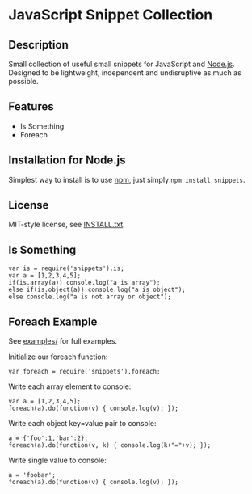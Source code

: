 JavaScript Snippet Collection
=============================

Description
-----------

Small collection of useful small snippets for JavaScript and 
[Node.js](http://www.nodejs.org). Designed to be lightweight, independent and 
undisruptive as much as possible.

Features
--------

* Is Something
* Foreach

Installation for Node.js
------------------------

Simplest way to install is to use [npm](http://npmjs.org/), just simply `npm install snippets`.

License
-------

MIT-style license, see [INSTALL.txt](http://github.com/jheusala/js-snippets/blob/master/LICENSE.txt).

Is Something
------------

	var is = require('snippets').is;
	var a = [1,2,3,4,5];
	if(is.array(a)) console.log("a is array");
	else if(is.object(a)) console.log("a is object");
	else console.log("a is not array or object");

Foreach Example
---------------

See [examples/](http://github.com/jheusala/js-snippets/tree/master/examples) for full examples.

Initialize our foreach function:

	var foreach = require('snippets').foreach;

Write each array element to console:

	var a = [1,2,3,4,5];
	foreach(a).do(function(v) { console.log(v); });
  
Write each object key=value pair to console:

	a = {'foo':1,'bar':2};
	foreach(a).do(function(v, k) { console.log(k+"="+v); });

Write single value to console:

	a = 'foobar';
	foreach(a).do(function(v) { console.log(v); });
